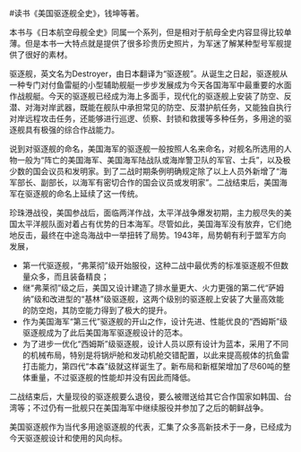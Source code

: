 \#读书《美国驱逐舰全史》，钱坤等著。

本书与《日本航空母舰全史》同属一个系列，但是相对于航母全史内容显得比较单薄。但是本书一大特点就是提供了很多珍贵历史照片，为军迷了解某种型号军舰提供了很好的素材。

驱逐舰，英文名为Destroyer，由日本翻译为“驱逐舰”。从诞生之日起，驱逐舰从一种专门对付鱼雷艇的小型辅助舰艇一步步发展成为今天各国海军中最重要的水面作战舰艇。今天的驱逐舰已经成为海上多面手，现代化的驱逐舰上安装了防空、反潜、对海对岸武器，既能在舰队中承担常见的防空、反潜护航任务，又能独自执行对岸远程攻击任务，还能够进行巡逻、侦察、封锁和救援等多种任务，多用途的驱逐舰具有极强的综合作战能力。 

说到对驱逐舰的命名，美国海军的驱逐舰一般按照人名来命名，对舰名所选用的人物一般为“阵亡的美国海军、美国海军陆战队或海岸警卫队的军官、士兵”，以及极少数的国会议员和发明家。到了二战时期条例明确规定除了以上人员外新增了“海军部长、副部长，以海军有密切合作的国会议员或发明家”。二战结束后，美国海军在驱逐舰的命名上延续了这一传统。

珍珠港战役，美国参战后，面临两洋作战，太平洋战争爆发初期，主力舰尽失的美国太平洋舰队面对着占有优势的日本海军。尽管如此，美国海军没有放弃，它们绝地反击，最终在中途岛海战中一举扭转了局势。1943年，局势朝有利于盟军方向发展，
 - 第一代驱逐舰，“弗莱彻”级开始服役，这种二战中最优秀的标准驱逐舰不但数量众多，而且装备精良；
 - 继“弗莱彻”级之后，美国又设计建造了排水量更大、火力更强的第二代“萨姆纳”级和改进型的“基林”级驱逐舰，这两个级别的驱逐舰上安装了大量高效能的防空炮，其防空能力得到了极大的提升。
 - 作为美国海军“第三代”驱逐舰的开山之作，设计先进、性能优良的“西姆斯”级驱逐舰成为了此后美国海军驱逐舰设计的范本。
 - 为了进步一优化“西姆斯”级驱逐舰，设计人员以原有设计为蓝本，采用了不同的机械布局，特别是将锅炉舱和发动机舱交错配置，以此来提高舰体的抗鱼雷打击能力，第四代“本森”级就这样诞生了。新布局和新框架增加了尽60吨的整体重量，不过驱逐舰的性能却并没有因此而降低。

二战结束后，大量现役的驱逐舰要么退役，要么被赠送给其它合作国家如韩国、台湾等；不过仍有一批舰只在美国海军中继续服役并参加了之后的朝鲜战争。

美国驱逐舰作为当代多用途驱逐舰的代表，汇集了众多高新技术于一身，已经成为今天驱逐舰设计和使用的风向标。
